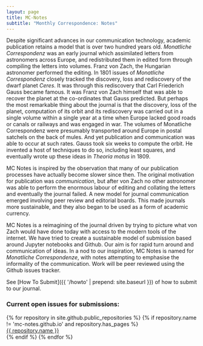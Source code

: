 ```yaml
---
layout: page
title: MC-Notes
subtitle: "Monthly Correspondence: Notes"
---
```


Despite significant advances in our communication technology, academic
publication retains a model that is over two hundred years old. *Monatliche
Correspondenz* was an early journal which assimilated letters from astronomers
across Europe, and redistributed them in edited form through compiling the
letters into volumes. Franz von Zach, the Hungarian astronomer performed the
editing. In 1801 issues of *Monatliche Correspondenz* closely tracked the
discovery, loss and rediscovery of the dwarf planet *Ceres*. It was through
this rediscovery that Carl Friederich Gauss became famous. It was Franz von
Zach himself that was able to recover the planet at the co-ordinates that
Gauss predicted. But perhaps the most remarkable thing about the journal is
that the discovery, loss of the planet, computation of its orbit and its
rediscovery was carried out in a single volume within a single year at a time
when Europe lacked good roads or canals or railways and was engaged in war.
The volumes of Monatliche Correspondenz were presumably transported around
Europe in postal satchels on the back of mules. And yet publication and
communication was able to occur at such rates. Gauss took six weeks to compute
the orbit. He invented a host of techniques to do so, including least squares,
and eventually wrote up these ideas in *Theoria motus* in 1809.

MC Notes is inspired by the observation that many of our publication
processes have actually become slower since then. The original motivation
for publication was *communication*, but after von Zach no other astronomer
was able to perform the enormous labour of editing and collating the letters
and eventually the journal failed. A new model for journal communication
emerged involving peer review and editorial boards. This made journals more
sustainable, and they also began to be used as a form of academic currency.

MC Notes is a reimagining of the journal driven by trying to picture what
von Zach would have done today with access to the modern tools of the
internet. We have tried to create a sustainable model of submission based
around Jupyter notebooks and Github. Our aim is for rapid turn around and
communication of ideas. In a nod to our inspiration, MC Notes is named for
*Monatliche Correspondenze*, with notes attempting to emphasise the
informality of the communication. Work will be peer reviewed using the Github
issues tracker. 

See [How To Submit]({{ '/howto' | prepend: site.baseurl }}) of how to submit to our journal.

<h3>Current open issues for submissions:</h3>
{% for repository in site.github.public_repositories %}
    {% if repository.name != 'mc-notes.github.io' and repository.has_pages %}
<div class="button-table">
<a href="{{ {{ {{ repository.name }} | prepend: site.baseurl }}" class="button button-ghost" role="button">{{ repository.name }}</a>
</div>
    {% endif %}
{% endfor %}